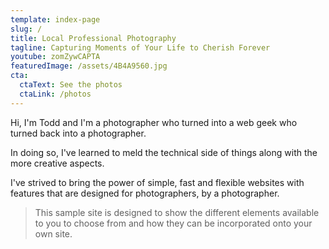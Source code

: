 ```yaml
---
template: index-page
slug: /
title: Local Professional Photography
tagline: Capturing Moments of Your Life to Cherish Forever
youtube: zomZywCAPTA
featuredImage: /assets/4B4A9560.jpg
cta:
  ctaText: See the photos
  ctaLink: /photos
---
```


Hi, I'm Todd and I'm a photographer who turned into a web geek who turned back into a photographer.

In doing so, I've learned to meld the technical side of things along with the more creative aspects.

I've strived to bring the power of simple, fast and flexible websites with features that are designed for photographers, by a photographer.


<blockquote>This sample site is designed to show the different elements available to you to choose from and how they can be incorporated onto your own site. </blockquote>




